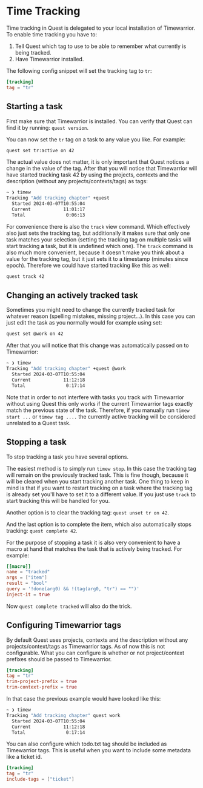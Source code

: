 # Time Tracking

Time tracking in Quest is delegated to your local installation of Timewarrior.
To enable time tracking you have to:

1. Tell Quest which tag to use to be able to remember what currently is being tracked.
2. Have Timewarrior installed.

The following config snippet will set the tracking tag to `tr`:

```toml
[tracking]
tag = "tr"
```

## Starting a task

First make sure that Timewarrior is installed. You can verify that Quest can find it by running: `quest version`.

You can now set the `tr` tag on a task to any value you like. For example:

```bash
quest set tr:active on 42
```
The actual value does not matter, it is only important that Quest notices a change in the value of the tag.
After that you will notice that Timewarrior will have started tracking task 42
by using the projects, contexts and the description (without any projects/contexts/tags) as tags:

```bash
~ ❯ timew
Tracking "Add tracking chapter" +quest
  Started 2024-03-07T10:55:04
  Current            11:01:17
  Total               0:06:13
```

For convenience there is also the `track` view command. Which effectively also
just sets the tracking tag, but additionally it makes sure that only one task
matches your selection (setting the tracking tag on multiple tasks will start
tracking **a** task, but it is undefined which one).
The `track` command is also much more convenient, because it doesn't make you think
about a value for the tracking tag, but it just sets it to a timestamp (minutes since epoch).
Therefore we could have started tracking like this as well:
```bash
quest track 42
```

## Changing an actively tracked task

Sometimes you might need to change the currently tracked task for whatever reason (spelling mistakes, missing project...).
In this case you can just edit the task as you normally would for example using set:
```bash
quest set @work on 42
```
After that you will notice that this change was automatically passed on to Timewarrior:

```bash
~ ❯ timew
Tracking "Add tracking chapter" +quest @work
  Started 2024-03-07T10:55:04
  Current            11:12:18
  Total               0:17:14
```

Note that in order to not interfere with tasks you track with Timewarrior without using Quest
this only works if the current Timewarrior tags exactly match the previous state of the task.
Therefore, if you manually run `timew start ...` or `timew tag ....` the currently active
tracking will be considered unrelated to a Quest task.

## Stopping a task

To stop tracking a task you have several options.

The easiest method is to simply run `timew stop`. In this case the tracking tag will remain
on the previously tracked task. This is fine though, because it will be cleared when you start
tracking another task. One thing to keep in mind is that if you want to restart 
tracking on a task where the tracking tag is already set you'll have to set it to a different value.
If you just use `track` to start tracking this will be handled for you.

Another option is to clear the tracking tag: `quest unset tr on 42`.

And the last option is to complete the item, which also automatically stops tracking: `quest complete 42`.

For the purpose of stopping a task it is also very convenient to have a macro at hand that matches
the task that is actively being tracked. For example:

```toml
[[macro]]
name = "tracked"
args = ["item"]
result = "bool"
query = '!done(arg0) && !(tag(arg0, "tr") == "")'
inject-it = true
```

Now `quest complete tracked` will also do the trick.

## Configuring Timewarrior tags

By default Quest uses projects, contexts and the description without any projects/context/tags as Timewarrior tags.
As of now this is not configurable.
What you can configure is whether or not project/context prefixes should be passed to Timewarrior.

```toml
[tracking]
tag = "tr"
trim-project-prefix = true 
trim-context-prefix = true
```

In that case the previous example would have looked like this:

```bash
~ ❯ timew
Tracking "Add tracking chapter" quest work
  Started 2024-03-07T10:55:04
  Current            11:12:18
  Total               0:17:14
```

You can also configure which todo.txt tag should be included as Timewarrior tags. 
This is useful when you want to include some metadata like a ticket id.

```toml
[tracking]
tag = "tr"
include-tags = ["ticket"]
```
